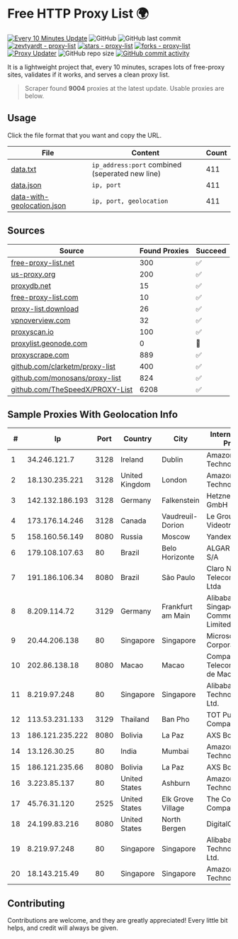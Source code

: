 
# Free HTTP Proxy List 🌍

[![Every 10 Minutes Update](https://github.com/mertguvencli/http-proxy-list/actions/workflows/main.yml/badge.svg?branch=main)](https://github.com/mertguvencli/http-proxy-list/actions/workflows/main.yml)
![GitHub](https://img.shields.io/github/license/mertguvencli/http-proxy-list)
![GitHub last commit](https://img.shields.io/github/last-commit/mertguvencli/http-proxy-list)
[![zevtyardt - proxy-list](https://img.shields.io/static/v1?label=zevtyardt&message=proxy-list&color=blue&logo=github)](https://github.com/zevtyardt/proxy-list "Go to GitHub repo")
[![stars - proxy-list](https://img.shields.io/github/stars/zevtyardt/proxy-list?style=social)](https://github.com/zevtyardt/proxy-list)
[![forks - proxy-list](https://img.shields.io/github/forks/zevtyardt/proxy-list?style=social)](https://github.com/zevtyardt/proxy-list)
[![Proxy Updater](https://github.com/zevtyardt/proxy-list/workflows/Proxy%20Updater/badge.svg)](https://github.com/zevtyardt/proxy-list/actions?query=workflow:"Proxy+Updater")
![GitHub repo size](https://img.shields.io/github/repo-size/zevtyardt/proxy-list)
[![GitHub commit activity](https://img.shields.io/github/commit-activity/m/zevtyardt/proxy-list?logo=commits)](https://github.com/zevtyardt/proxy-list/commits/main)

It is a lightweight project that, every 10 minutes, scrapes lots of free-proxy sites, validates if it works, and serves a clean proxy list.

> Scraper found **9004** proxies at the latest update. Usable proxies are below.

## Usage

Click the file format that you want and copy the URL.

|File|Content|Count|
|----|-------|-----|
|[data.txt](https://raw.githubusercontent.com/mertguvencli/http-proxy-list/main/proxy-list/data.txt)|`ip_address:port` combined (seperated new line)|411|
|[data.json](https://raw.githubusercontent.com/mertguvencli/http-proxy-list/main/proxy-list/data.json)|`ip, port`|411|
|[data-with-geolocation.json](https://raw.githubusercontent.com/mertguvencli/http-proxy-list/main/proxy-list/data-with-geolocation.json)|`ip, port, geolocation`|411|

## Sources

|Source|Found Proxies|Succeed|
|------|-------------|-------|
|[free-proxy-list.net](https://free-proxy-list.net)|300|✅|
|[us-proxy.org](https://www.us-proxy.org)|200|✅|
|[proxydb.net](http://proxydb.net)|15|✅|
|[free-proxy-list.com](https://free-proxy-list.com/?page=&port=&type%5B%5D=http&type%5B%5D=https&up_time=0&search=Search)|10|✅|
|[proxy-list.download](https://www.proxy-list.download/HTTP)|26|✅|
|[vpnoverview.com](https://vpnoverview.com/privacy/anonymous-browsing/free-proxy-servers)|32|✅|
|[proxyscan.io](https://www.proxyscan.io)|100|✅|
|[proxylist.geonode.com](https://proxylist.geonode.com/api/proxy-list?limit=300&page=1&sort_by=lastChecked&sort_type=desc&protocols=http,https)|0|🚫|
|[proxyscrape.com](https://api.proxyscrape.com/v2/?request=displayproxies&protocol=http&timeout=10000&country=all&ssl=all&anonymity=all)|889|✅|
|[github.com/clarketm/proxy-list](https://raw.githubusercontent.com/clarketm/proxy-list/master/proxy-list-raw.txt)|400|✅|
|[github.com/monosans/proxy-list](https://raw.githubusercontent.com/monosans/proxy-list/main/proxies/http.txt)|824|✅|
|[github.com/TheSpeedX/PROXY-List](https://raw.githubusercontent.com/TheSpeedX/PROXY-List/master/http.txt)|6208|✅|


## Sample Proxies With Geolocation Info

|#|Ip|Port|Country|City|Internet Service Provider|
|-|--|----|-------|----|-------------------------|
|1|34.246.121.7|3128|Ireland|Dublin|Amazon Technologies Inc.|
|2|18.130.235.221|3128|United Kingdom|London|Amazon Technologies Inc.|
|3|142.132.186.193|3128|Germany|Falkenstein|Hetzner Online GmbH|
|4|173.176.14.246|3128|Canada|Vaudreuil-Dorion|Le Groupe Videotron Ltee|
|5|158.160.56.149|8080|Russia|Moscow|Yandex.Cloud LLC|
|6|179.108.107.63|80|Brazil|Belo Horizonte|ALGAR TELECOM S/A|
|7|191.186.106.34|8080|Brazil|São Paulo|Claro NXT Telecomunicacoes Ltda|
|8|8.209.114.72|3129|Germany|Frankfurt am Main|Alibaba.com Singapore E-Commerce Private Limited|
|9|20.44.206.138|80|Singapore|Singapore|Microsoft Corporation|
|10|202.86.138.18|8080|Macao|Macao|Companhia de Telecomunicacoes de Macau|
|11|8.219.97.248|80|Singapore|Singapore|Alibaba (US) Technology Co., Ltd.|
|12|113.53.231.133|3129|Thailand|Ban Pho|TOT Public Company Limited|
|13|186.121.235.222|8080|Bolivia|La Paz|AXS Bolivia S. A.|
|14|13.126.30.25|80|India|Mumbai|Amazon Technologies Inc.|
|15|186.121.235.66|8080|Bolivia|La Paz|AXS Bolivia S. A.|
|16|3.223.85.137|80|United States|Ashburn|Amazon Technologies Inc.|
|17|45.76.31.120|2525|United States|Elk Grove Village|The Constant Company|
|18|24.199.83.216|8080|United States|North Bergen|DigitalOcean, LLC|
|19|8.219.97.248|80|Singapore|Singapore|Alibaba (US) Technology Co., Ltd.|
|20|18.143.215.49|80|Singapore|Singapore|Amazon Technologies Inc.|



## Contributing

Contributions are welcome, and they are greatly appreciated! Every
little bit helps, and credit will always be given.

